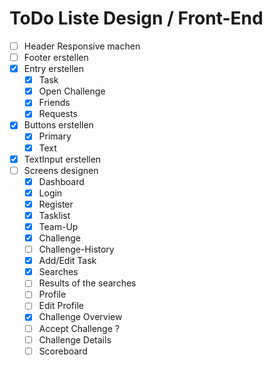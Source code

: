 # ToDo Liste Design / Front-End

- [ ] Header Responsive machen
- [ ] Footer erstellen
- [x] Entry erstellen
  - [x] Task
  - [x] Open Challenge
  - [x] Friends
  - [x] Requests
- [x] Buttons erstellen
  - [x] Primary
  - [x] Text
- [x] TextInput erstellen
- [ ] Screens designen
  - [x] Dashboard
  - [x] Login
  - [x] Register
  - [x] Tasklist
  - [x] Team-Up
  - [x] Challenge
  - [ ] Challenge-History
  - [x] Add/Edit Task
  - [x] Searches
  - [ ] Results of the searches
  - [ ] Profile
  - [ ] Edit Profile
  - [x] Challenge Overview
  - [ ] Accept Challenge ?
  - [ ] Challenge Details
  - [ ] Scoreboard
